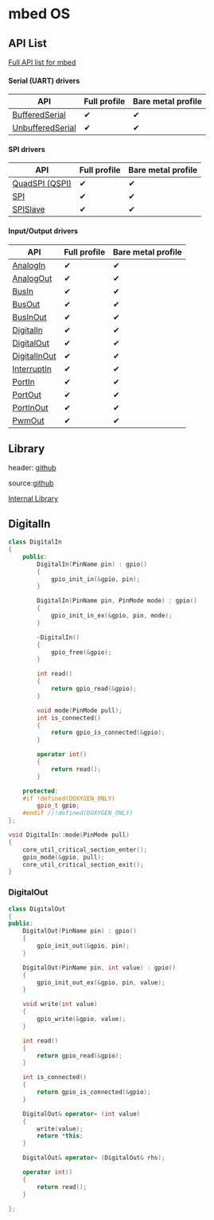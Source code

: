# mbed OS

## API List

[Full API list for mbed](https://os.mbed.com/docs/mbed-os/v6.13/apis/index.html)

#### Serial (UART) drivers

| API                                                                                   | Full profile | Bare metal profile |
| ------------------------------------------------------------------------------------- | ------------ | ------------------ |
| [BufferedSerial](https://os.mbed.com/docs/mbed-os/v6.13/apis/serial-uart-apis.html)   | ✔            | ✔                  |
| [UnbufferedSerial](https://os.mbed.com/docs/mbed-os/v6.13/apis/unbufferedserial.html) | ✔            | ✔                  |

#### SPI drivers

| API                                                                         | Full profile | Bare metal profile |
| --------------------------------------------------------------------------- | ------------ | ------------------ |
| [QuadSPI (QSPI)](https://os.mbed.com/docs/mbed-os/v6.13/apis/spi-apis.html) | ✔            | ✔                  |
| [SPI](https://os.mbed.com/docs/mbed-os/v6.13/apis/spi.html)                 | ✔            | ✔                  |
| [SPISlave](https://os.mbed.com/docs/mbed-os/v6.13/apis/spislave.html)       | ✔            | ✔                  |

#### Input/Output drivers

| API                                                                           | Full profile | Bare metal profile |
| ----------------------------------------------------------------------------- | ------------ | ------------------ |
| [AnalogIn](https://os.mbed.com/docs/mbed-os/v6.13/apis/i-o-apis.html)         | ✔            | ✔                  |
| [AnalogOut](https://os.mbed.com/docs/mbed-os/v6.13/apis/analogout.html)       | ✔            | ✔                  |
| [BusIn](https://os.mbed.com/docs/mbed-os/v6.13/apis/busin.html)               | ✔            | ✔                  |
| [BusOut](https://os.mbed.com/docs/mbed-os/v6.13/apis/busout.html)             | ✔            | ✔                  |
| [BusInOut](https://os.mbed.com/docs/mbed-os/v6.13/apis/businout.html)         | ✔            | ✔                  |
| [DigitalIn](https://os.mbed.com/docs/mbed-os/v6.13/apis/digitalin.html)       | ✔            | ✔                  |
| [DigitalOut](https://os.mbed.com/docs/mbed-os/v6.13/apis/digitalout.html)     | ✔            | ✔                  |
| [DigitalInOut](https://os.mbed.com/docs/mbed-os/v6.13/apis/digitalinout.html) | ✔            | ✔                  |
| [InterruptIn](https://os.mbed.com/docs/mbed-os/v6.13/apis/interruptin.html)   | ✔            | ✔                  |
| [PortIn](https://os.mbed.com/docs/mbed-os/v6.13/apis/portin.html)             | ✔            | ✔                  |
| [PortOut](https://os.mbed.com/docs/mbed-os/v6.13/apis/portout.html)           | ✔            | ✔                  |
| [PortInOut](https://os.mbed.com/docs/mbed-os/v6.13/apis/portinout.html)       | ✔            | ✔                  |
| [PwmOut](https://os.mbed.com/docs/mbed-os/v6.13/apis/pwmout.html)             | ✔            | ✔                  |

## Library

header: [github](https://github.com/ARMmbed/mbed-os/tree/master/drivers/include/drivers)

source:[github](https://github.com/ARMmbed/mbed-os/tree/master/drivers/source)

[Internal Library](https://os.mbed.com/handbook/mbed-library-internals.)

##

## DigitalIn

```cpp
class DigitalIn
{
    public:
        DigitalIn(PinName pin) : gpio()
        {
            gpio_init_in(&gpio, pin);
        }

        DigitalIn(PinName pin, PinMode mode) : gpio()
        {
            gpio_init_in_ex(&gpio, pin, mode);
        }

        ~DigitalIn()
        {
            gpio_free(&gpio);
        }

        int read()
        {
            return gpio_read(&gpio);
        }

        void mode(PinMode pull);
        int is_connected()
        {
            return gpio_is_connected(&gpio);
        }

        operator int()
        {
            return read();
        }

    protected:
    #if !defined(DOXYGEN_ONLY)
        gpio_t gpio;
    #endif //!defined(DOXYGEN_ONLY)
};
```

```cpp
void DigitalIn::mode(PinMode pull)
{
    core_util_critical_section_enter();
    gpio_mode(&gpio, pull);
    core_util_critical_section_exit();
}
```

### DigitalOut

```cpp
class DigitalOut
{
public:
    DigitalOut(PinName pin) : gpio()
    {
        gpio_init_out(&gpio, pin);
    }

    DigitalOut(PinName pin, int value) : gpio()
    {
        gpio_init_out_ex(&gpio, pin, value);
    }

    void write(int value)
    {
        gpio_write(&gpio, value);
    }

    int read()
    {
        return gpio_read(&gpio);
    }

    int is_connected()
    {
        return gpio_is_connected(&gpio);
    }

    DigitalOut& operator= (int value)
    {
        write(value);
        return *this;
    }

    DigitalOut& operator= (DigitalOut& rhs);

    operator int()
    {
        return read();
    }

};
```
